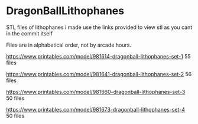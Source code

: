 # DragonBallLithophanes

STL files of lithophanes i made use the links provided to view stl as you cant in the commit itself


Files are in alphabetical order, not by arcade hours.

https://www.printables.com/model/981614-dragonball-lithophanes-set-1
55 files

https://www.printables.com/model/981641-dragonball-lithophanes-set-2
56 files

https://www.printables.com/model/981660-dragonball-lithophanes-set-3
50 files

https://www.printables.com/model/981673-dragonball-lithophanes-set-4
50 files
